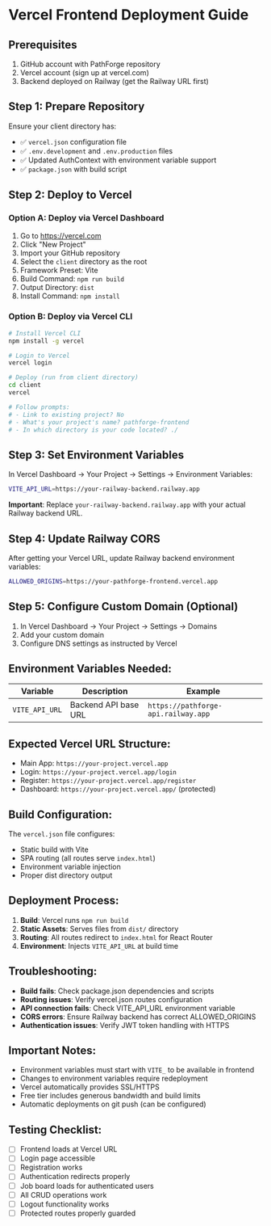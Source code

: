 # Vercel Frontend Deployment Guide

## Prerequisites
1. GitHub account with PathForge repository
2. Vercel account (sign up at vercel.com)
3. Backend deployed on Railway (get the Railway URL first)

## Step 1: Prepare Repository
Ensure your client directory has:
- ✅ `vercel.json` configuration file
- ✅ `.env.development` and `.env.production` files
- ✅ Updated AuthContext with environment variable support
- ✅ `package.json` with build script

## Step 2: Deploy to Vercel

### Option A: Deploy via Vercel Dashboard
1. Go to https://vercel.com
2. Click "New Project"
3. Import your GitHub repository
4. Select the `client` directory as the root
5. Framework Preset: Vite
6. Build Command: `npm run build`
7. Output Directory: `dist`
8. Install Command: `npm install`

### Option B: Deploy via Vercel CLI
```bash
# Install Vercel CLI
npm install -g vercel

# Login to Vercel
vercel login

# Deploy (run from client directory)
cd client
vercel

# Follow prompts:
# - Link to existing project? No
# - What's your project's name? pathforge-frontend
# - In which directory is your code located? ./
```

## Step 3: Set Environment Variables
In Vercel Dashboard → Your Project → Settings → Environment Variables:

```bash
VITE_API_URL=https://your-railway-backend.railway.app
```

**Important**: Replace `your-railway-backend.railway.app` with your actual Railway backend URL.

## Step 4: Update Railway CORS
After getting your Vercel URL, update Railway backend environment variables:

```bash
ALLOWED_ORIGINS=https://your-pathforge-frontend.vercel.app
```

## Step 5: Configure Custom Domain (Optional)
1. In Vercel Dashboard → Your Project → Settings → Domains
2. Add your custom domain
3. Configure DNS settings as instructed by Vercel

## Environment Variables Needed:
| Variable | Description | Example |
|----------|-------------|---------|
| `VITE_API_URL` | Backend API base URL | `https://pathforge-api.railway.app` |

## Expected Vercel URL Structure:
- Main App: `https://your-project.vercel.app`
- Login: `https://your-project.vercel.app/login`
- Register: `https://your-project.vercel.app/register`
- Dashboard: `https://your-project.vercel.app/` (protected)

## Build Configuration:
The `vercel.json` file configures:
- Static build with Vite
- SPA routing (all routes serve `index.html`)
- Environment variable injection
- Proper dist directory output

## Deployment Process:
1. **Build**: Vercel runs `npm run build`
2. **Static Assets**: Serves files from `dist/` directory
3. **Routing**: All routes redirect to `index.html` for React Router
4. **Environment**: Injects `VITE_API_URL` at build time

## Troubleshooting:
- **Build fails**: Check package.json dependencies and scripts
- **Routing issues**: Verify vercel.json routes configuration
- **API connection fails**: Check VITE_API_URL environment variable
- **CORS errors**: Ensure Railway backend has correct ALLOWED_ORIGINS
- **Authentication issues**: Verify JWT token handling with HTTPS

## Important Notes:
- Environment variables must start with `VITE_` to be available in frontend
- Changes to environment variables require redeployment
- Vercel automatically provides SSL/HTTPS
- Free tier includes generous bandwidth and build limits
- Automatic deployments on git push (can be configured)

## Testing Checklist:
- [ ] Frontend loads at Vercel URL
- [ ] Login page accessible
- [ ] Registration works
- [ ] Authentication redirects properly
- [ ] Job board loads for authenticated users
- [ ] All CRUD operations work
- [ ] Logout functionality works
- [ ] Protected routes properly guarded